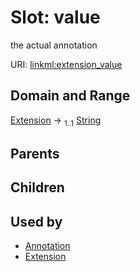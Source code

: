 
# Slot: value


the actual annotation

URI: [linkml:extension_value](https://w3id.org/linkml/extension_value)


## Domain and Range

[Extension](Extension.md) &#8594;  <sub>1..1</sub> [String](types/String.md)

## Parents


## Children


## Used by

 * [Annotation](Annotation.md)
 * [Extension](Extension.md)
